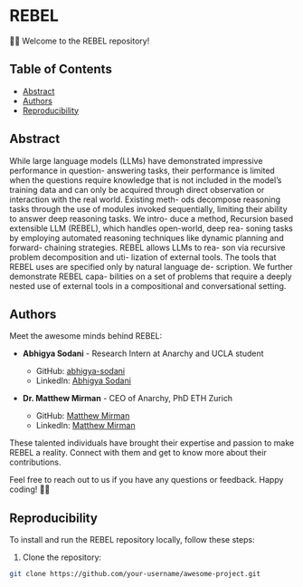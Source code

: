 # REBEL

🎉🚀 Welcome to the REBEL repository! 

## Table of Contents

- [Abstract](#abstract)
- [Authors](#authors)
- [Reproducibility](#Reproducibility)


## Abstract

While large language models (LLMs) have
demonstrated impressive performance in question-
answering tasks, their performance is limited
when the questions require knowledge that is not
included in the model’s training data and can
only be acquired through direct observation or
interaction with the real world. Existing meth-
ods decompose reasoning tasks through the use
of modules invoked sequentially, limiting their
ability to answer deep reasoning tasks. We intro-
duce a method, Recursion based extensible LLM
(REBEL), which handles open-world, deep rea-
soning tasks by employing automated reasoning
techniques like dynamic planning and forward-
chaining strategies. REBEL allows LLMs to rea-
son via recursive problem decomposition and uti-
lization of external tools. The tools that REBEL
uses are specified only by natural language de-
scription. We further demonstrate REBEL capa-
bilities on a set of problems that require a deeply
nested use of external tools in a compositional
and conversational setting.

## Authors

Meet the awesome minds behind REBEL:

- **Abhigya Sodani** - Research Intern at Anarchy and UCLA student
  - GitHub: [abhigya-sodani](https://github.com/abhigya-sodani)
  - LinkedIn: [Abhigya Sodani](https://www.linkedin.com/in/abhigya-sodani-405918160/)

- **Dr. Matthew Mirman** - CEO of Anarchy, PhD ETH Zurich
  - GitHub: [Matthew Mirman](https://github.com/mmirman)
  - LinkedIn: [Matthew Mirman](https://www.linkedin.com/in/matthewmirman/)

These talented individuals have brought their expertise and passion to make REBEL a reality. Connect with them and get to know more about their contributions.

Feel free to reach out to us if you have any questions or feedback. Happy coding! 🎉🚀


## Reproducibility

To install and run the REBEL repository locally, follow these steps:

1. Clone the repository:

```bash
git clone https://github.com/your-username/awesome-project.git



```
